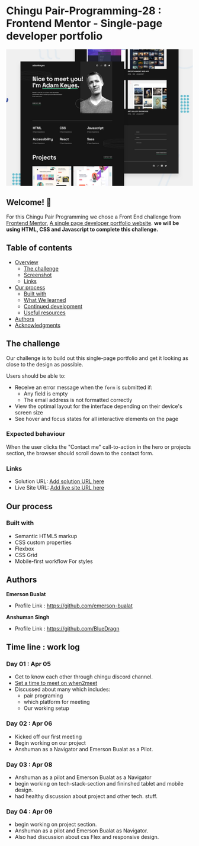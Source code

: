 # Chingu Pair-Programming-28 :  Frontend Mentor - Single-page developer portfolio


![Design preview for the Single-page developer portfolio coding challenge](./starter-code/assets/images/preview.jpg)
## Welcome! 👋

 For this Chingu Pair Programming we chose a Front End challenge from [Frontend Mentor](https://www.frontendmentor.io),
 [A single page developer portfolio website](https://www.frontendmentor.io/challenges/singlepage-developer-portfolio-bBVj2ZPi-x).
 **we will be using HTML, CSS and Javascript to complete this challenge.**

 ## Table of contents

- [Overview](#overview)
  - [The challenge](#the-challenge)
  - [Screenshot](#screenshot)
  - [Links](#links)
- [Our process](#my-process)
  - [Built with](#built-with)
  - [What We learned](#what-i-learned)
  - [Continued development](#continued-development)
  - [Useful resources](#useful-resources)
- [Authors](#author)
- [Acknowledgments](#acknowledgments)

 ## The challenge

Our challenge is to build out this single-page portfolio and get it looking as close to the design as possible.
<br>

Users should be able to:

- Receive an error message when the `form` is submitted if:
  - Any field is empty
  - The email address is not formatted correctly
- View the optimal layout for the interface depending on their device's screen size
- See hover and focus states for all interactive elements on the page


### Expected behaviour

When the user clicks the "Contact me" call-to-action in the hero or projects section, the browser should scroll down to the contact form.
### Links

- Solution URL: [Add solution URL here](https://your-solution-url.com)
- Live Site URL: [Add live site URL here](https://your-live-site-url.com)

## Our process

### Built with

- Semantic HTML5 markup
- CSS custom properties
- Flexbox
- CSS Grid
- Mobile-first workflow
 For styles
 ## Authors
  **Emerson Bualat**
 - Profile Link : https://github.com/emerson-bualat
  
  **Anshuman Singh**
 - Profile Link : https://github.com/BlueDragn
 ## Time line : work log 
  ### Day 01 : Apr 05
  - Get to know each other through chingu discord channel.
- [Set a time to meet on when2meet](https://www.when2meet.com/?19527638-cw1jk)
- Discussed about many which includes: <br>
   - pair programing <br>
   - which platform  for meeting <br>
   - Our working setup

### Day 02 : Apr 06
 - Kicked off our first meeting
 - Begin working on our project
 - Anshuman as a Navigator and Emerson Bualat as a Pilot.
### Day 03 : Apr 08 
 - Anshuman as a pilot and Emerson Bualat as a Navigator
 - begin working on tech-stack-section and fininshed tablet and mobile design.
 - had healthy discussion about project and other tech. stuff.
### Day 04 : Apr 09
 - begin working on project section.
 - Anshuman as a pilot and Emerson Bualat as Navigator.
 - Also had discussion about css Flex and responsive design.
 

